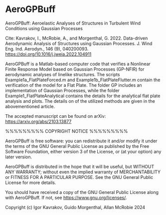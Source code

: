 # AeroGPBuff
AeroGPBuff: Aeroelastic Analyses of Structures in Turbulent Wind Conditions using Gaussian Processes

Cite:
Kavrakov, I., McRobie, A., and Morgenthal, G. 2022. Data-driven Aerodynamic Analysis of Structures using Gaussian Processes. J. Wind Eng. Ind. Aerodyn., 146 (9), 040200093. https://doi.org/10.1016/j.jweia.2022.104911

AeroGPBuff is a Matlab-based computer code that verifies a Nonlinear Finite Response Model based on Gaussian Processes (GP-NFIR) for aerodynamic analyses of linelike structures.
The scripts Example1a_FlatPlateForced.m and Example1b_FlatPlateFlutter.m contain the verification of the model for a Flat Plate.
The folder GP includes an implementation of Gaussian Processes, while the folder Example1_FlatPlateAnalytical contains the details for the analytical flat plate analysis and plots.
The details on of the utilized methods are given in the abovementioned article.

The accepted manuscript can be found on arXiv:
https://arxiv.org/abs/2103.13877

%%%%%%%%% COPYRIGHT NOTICE %%%%%%%%% 

AeroGPBuff is free software: you can redistribute it and/or modify
it under the terms of the GNU General Public License as published by
the Free Software Foundation, either version 3 of the License, or
(at your option) any later version.

AeroGPBuff is distributed in the hope that it will be useful,
but WITHOUT ANY WARRANTY; without even the implied warranty of
MERCHANTABILITY or FITNESS FOR A PARTICULAR PURPOSE.  See the
GNU General Public License for more details.
 
You should have received a copy of the GNU General Public License
along with AeroGPBuff.  If not, see <https://www.gnu.org/licenses/>.

Copyright (c) Igor Kavrakov, Guido Morgenthal, Allan McRobie 2024

